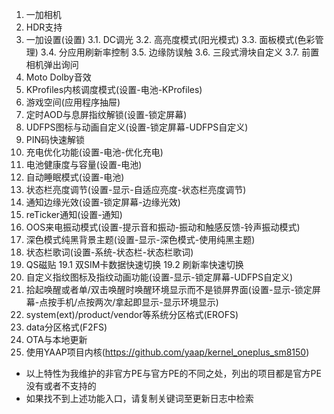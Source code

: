 1. 一加相机
2. HDR支持
3. 一加设置(设置)
  3.1. DC调光
  3.2. 高亮度模式(阳光模式)
  3.3. 面板模式(色彩管理)
  3.4. 分应用刷新率控制
  3.5. 边缘防误触
  3.6. 三段式滑块自定义
  3.7. 前置相机弹出询问
4. Moto Dolby音效
5. KProfiles内核调度模式(设置-电池-KProfiles)
6. 游戏空间(应用程序抽屉)
7. 定时AOD与息屏指纹解锁(设置-锁定屏幕)
8. UDFPS图标与动画自定义(设置-锁定屏幕-UDFPS自定义)
9. PIN码快速解锁
10. 充电优化功能(设置-电池-优化充电)
11. 电池健康度与容量(设置-电池)
12. 自动睡眠模式(设置-电池)
13. 状态栏亮度调节(设置-显示-自适应亮度-状态栏亮度调节)
14. 通知边缘光效(设置-锁定屏幕-边缘光效)
15. reTicker通知(设置-通知)
16. OOS来电振动模式(设置-提示音和振动-振动和触感反馈-铃声振动模式)
17. 深色模式纯黑背景主题(设置-显示-深色模式-使用纯黑主题)
18. 状态栏歌词(设置-系统-状态栏-状态栏歌词)
19. QS磁贴
   19.1 双SIM卡数据快速切换
   19.2 刷新率快速切换
20. 自定义指纹图标及指纹动画功能(设置-显示-锁定屏幕-UDFPS自定义)
21. 拾起唤醒或者单/双击唤醒时唤醒环境显示而不是锁屏界面(设置-显示-锁定屏幕-点按手机/点按两次/拿起即显示-显示环境显示)
22. system(ext)/product/vendor等系统分区格式(EROFS)
23. data分区格式(F2FS)
24. OTA与本地更新
25. 使用YAAP项目内核(https://github.com/yaap/kernel_oneplus_sm8150)

* 以上特性为我维护的非官方PE与官方PE的不同之处，列出的项目都是官方PE没有或者不支持的
* 如果找不到上述功能入口，请复制关键词至更新日志中检索
